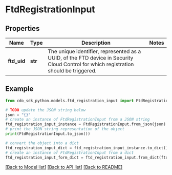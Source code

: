 # FtdRegistrationInput


## Properties

Name | Type | Description | Notes
------------ | ------------- | ------------- | -------------
**ftd_uid** | **str** | The unique identifier, represented as a UUID, of the FTD device in Security Cloud Control for which registration should be triggered. | 

## Example

```python
from cdo_sdk_python.models.ftd_registration_input import FtdRegistrationInput

# TODO update the JSON string below
json = "{}"
# create an instance of FtdRegistrationInput from a JSON string
ftd_registration_input_instance = FtdRegistrationInput.from_json(json)
# print the JSON string representation of the object
print(FtdRegistrationInput.to_json())

# convert the object into a dict
ftd_registration_input_dict = ftd_registration_input_instance.to_dict()
# create an instance of FtdRegistrationInput from a dict
ftd_registration_input_form_dict = ftd_registration_input.from_dict(ftd_registration_input_dict)
```
[[Back to Model list]](../README.md#documentation-for-models) [[Back to API list]](../README.md#documentation-for-api-endpoints) [[Back to README]](../README.md)



